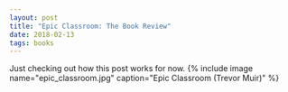 ```yaml
---
layout: post
title: "Epic Classroom: The Book Review"
date: 2018-02-13
tags: books
---
```

Just checking out how this post works for now.
{% include image name="epic_classroom.jpg" caption="Epic Classroom (Trevor Muir)" %} 
